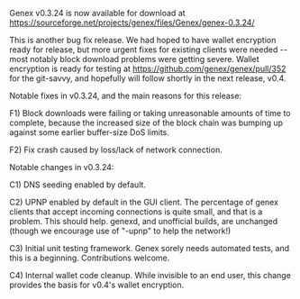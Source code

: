 Genex v0.3.24 is now available for download at
https://sourceforge.net/projects/genex/files/Genex/genex-0.3.24/

This is another bug fix release.  We had hoped to have wallet encryption ready for release, but more urgent fixes for existing clients were needed -- most notably block download problems were getting severe.  Wallet encryption is ready for testing at https://github.com/genex/genex/pull/352 for the git-savvy, and hopefully will follow shortly in the next release, v0.4.

Notable fixes in v0.3.24, and the main reasons for this release:

F1) Block downloads were failing or taking unreasonable amounts of time to complete, because the increased size of the block chain was bumping up against some earlier buffer-size DoS limits.

F2) Fix crash caused by loss/lack of network connection.

Notable changes in v0.3.24:

C1) DNS seeding enabled by default.

C2) UPNP enabled by default in the GUI client.  The percentage of genex clients that accept incoming connections is quite small, and that is a problem.  This should help.  genexd, and unofficial builds, are unchanged (though we encourage use of "-upnp" to help the network!)

C3) Initial unit testing framework.  Genex sorely needs automated tests, and this is a beginning.  Contributions welcome.

C4) Internal wallet code cleanup.  While invisible to an end user, this change provides the basis for v0.4's wallet encryption.
